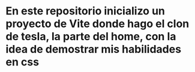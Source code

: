 # En este repositorio inicializo un proyecto de Vite donde hago el clon de tesla, la parte del home, con la idea de demostrar mis habilidades en css


